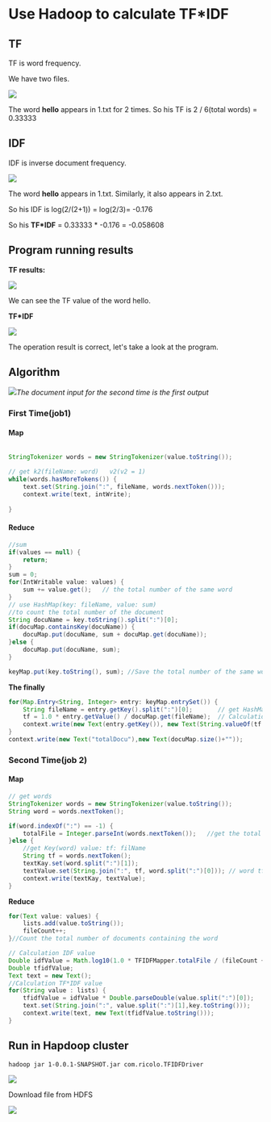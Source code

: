 # Use Hadoop to calculate TF*IDF

## TF

TF is word frequency.

We have two files.

![](C:\Users\Administrator\Desktop\TFIDF\img\twoFile.png)

The word **hello** appears in 1.txt for 2 times. So his TF is 2 / 6(total words) = 0.33333

## IDF

IDF is inverse document frequency. 

![](C:\Users\Administrator\Desktop\TFIDF\img\IDF.png)

The word **hello** appears in 1.txt. Similarly, it also appears in 2.txt.

So his IDF is log(2/(2+1)) = log(2/3)= -0.176

So his **TF*IDF** = 0.33333 * -0.176 = -0.058608

## Program running results

**TF results:**

![](C:\Users\Administrator\Desktop\TFIDF\img\TF-result.png)

We can see the TF value of the word hello.

**TF*IDF**

![](C:\Users\Administrator\Desktop\TFIDF\img\TFIDF.png)

The operation result is correct, let's take a look at the program.

## Algorithm

![](C:\Users\Administrator\Desktop\TFIDF\img\sl.png)*The document input for the second time is the first output*

### First Time(job1)

#### Map

```java

StringTokenizer words = new StringTokenizer(value.toString());
		
// get k2(fileName: word)   v2(v2 = 1)
while(words.hasMoreTokens()) {
	text.set(String.join(":", fileName, words.nextToken()));
	context.write(text, intWrite);
		
}
```

#### Reduce

``` java
//sum
if(values == null) {
    return;
}
sum = 0;
for(IntWritable value: values) {
    sum += value.get();	  // the total number of the same word
}
// use HashMap(key: fileName, value: sum)
//to count the total number of the document
String docuName = key.toString().split(":")[0];
if(docuMap.containsKey(docuName)) {
    docuMap.put(docuName, sum + docuMap.get(docuName));
}else {
    docuMap.put(docuName, sum);
}

keyMap.put(key.toString(), sum); //Save the total number of the same word
```

**The finally**

```java
for(Map.Entry<String, Integer> entry: keyMap.entrySet()) {
    String fileName = entry.getKey().split(":")[0];       // get HashMap key 
    tf = 1.0 * entry.getValue() / docuMap.get(fileName);  // Calculation TF value
    context.write(new Text(entry.getKey()), new Text(String.valueOf(tf.isInfinite() ? Double.MIN_VALUE : tf)));
}
context.write(new Text("totalDocu"),new Text(docuMap.size()+""));
```

### Second Time(job 2)

#### Map

``` java
// get words
StringTokenizer words = new StringTokenizer(value.toString());
String word = words.nextToken();

if(word.indexOf(":") == -1) { 
    totalFile = Integer.parseInt(words.nextToken());   //get the total number of document
}else {
    //get Key(word) value: tf: filName
    String tf = words.nextToken();
    textKay.set(word.split(":")[1]);
    textValue.set(String.join(":", tf, word.split(":")[0])); // word tf filename
    context.write(textKay, textValue); 
}
```

**Reduce**

```java
for(Text value: values) {
    lists.add(value.toString());
    fileCount++;
}//Count the total number of documents containing the word

// Calculation IDF value
Double idfValue = Math.log10(1.0 * TFIDFMapper.totalFile / (fileCount + 1));
Double tfidfValue;
Text text = new Text();
//Calculation TF*IDF value
for(String value : lists) {
    tfidfValue = idfValue * Double.parseDouble(value.split(":")[0]);
    text.set(String.join(":", value.split(":")[1],key.toString()));
    context.write(text, new Text(tfidfValue.toString()));
}
```

## Run in Hapdoop cluster

```shell
hadoop jar 1-0.0.1-SNAPSHOT.jar com.ricolo.TFIDFDriver
```

![](C:\Users\Administrator\Desktop\TFIDF\img\run.png)

Download file from HDFS

![](C:\Users\Administrator\Desktop\TFIDF\img\result.png)